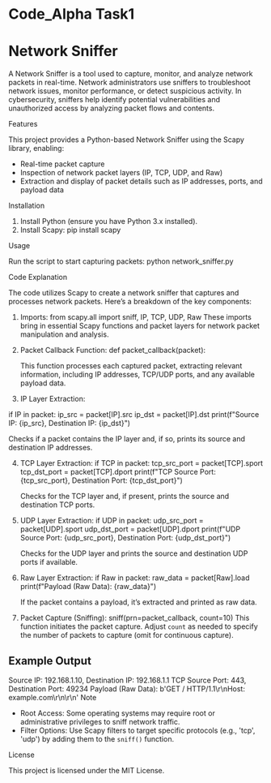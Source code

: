 # Code_Alpha Task1

# Network Sniffer

A Network Sniffer is a tool used to capture, monitor, and analyze network packets in real-time. Network administrators use sniffers to troubleshoot network issues, monitor performance, or detect suspicious activity. In cybersecurity, sniffers help identify potential vulnerabilities and unauthorized access by analyzing packet flows and contents.

 Features

This project provides a Python-based Network Sniffer using the Scapy library, enabling:
- Real-time packet capture
- Inspection of network packet layers (IP, TCP, UDP, and Raw)
- Extraction and display of packet details such as IP addresses, ports, and payload data

 Installation

1. Install Python (ensure you have Python 3.x installed).
2. Install Scapy:
  pip install scapy

Usage

Run the script to start capturing packets:
python network_sniffer.py

 Code Explanation

The code utilizes Scapy to create a network sniffer that captures and processes network packets. Here’s a breakdown of the key components:

1. Imports:
  from scapy.all import sniff, IP, TCP, UDP, Raw
   These imports bring in essential Scapy functions and packet layers for network packet manipulation and analysis.

2. Packet Callback Function:
   def packet_callback(packet):

   This function processes each captured packet, extracting relevant information, including IP addresses, TCP/UDP ports, and any available payload data.

3. IP Layer Extraction:
  
  if IP in packet:
    ip_src = packet[IP].src
    ip_dst = packet[IP].dst
    print(f"Source IP: {ip_src}, Destination IP: {ip_dst}")
   
   Checks if a packet contains the IP layer and, if so, prints its source and destination IP addresses.

4. TCP Layer Extraction:
  if TCP in packet:
    tcp_src_port = packet[TCP].sport
    tcp_dst_port = packet[TCP].dport
    print(f"TCP Source Port: {tcp_src_port}, Destination Port: {tcp_dst_port}")

   Checks for the TCP layer and, if present, prints the source and destination TCP ports.

5. UDP Layer Extraction:
  if UDP in packet:
    udp_src_port = packet[UDP].sport
    udp_dst_port = packet[UDP].dport
    print(f"UDP Source Port: {udp_src_port}, Destination Port: {udp_dst_port}")

   Checks for the UDP layer and prints the source and destination UDP ports if available.

6. Raw Layer Extraction:
 if Raw in packet:
    raw_data = packet[Raw].load
    print(f"Payload (Raw Data): {raw_data}")

   If the packet contains a payload, it’s extracted and printed as raw data.

7. Packet Capture (Sniffing):
 sniff(prn=packet_callback, count=10)
   This function initiates the packet capture. Adjust `count` as needed to specify the number of packets to capture (omit for continuous capture).

## Example Output

Source IP: 192.168.1.10, Destination IP: 192.168.1.1
TCP Source Port: 443, Destination Port: 49234
Payload (Raw Data): b'GET / HTTP/1.1\r\nHost: example.com\r\n\r\n'
 Note

- Root Access: Some operating systems may require root or administrative privileges to sniff network traffic.
- Filter Options: Use Scapy filters to target specific protocols (e.g., 'tcp', 'udp') by adding them to the `sniff()` function.

 License

This project is licensed under the MIT License.
